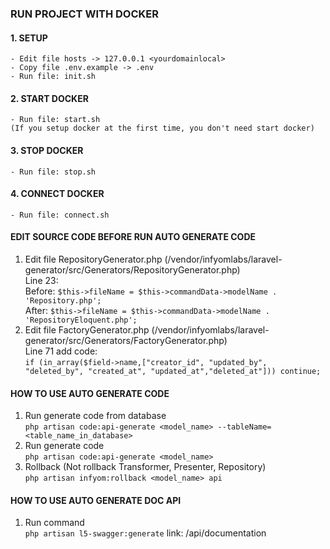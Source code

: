 ### RUN PROJECT WITH DOCKER

#### 1. SETUP
    - Edit file hosts -> 127.0.0.1 <yourdomainlocal>
    - Copy file .env.example -> .env
    - Run file: init.sh
#### 2. START DOCKER
    - Run file: start.sh
    (If you setup docker at the first time, you don't need start docker)
#### 3. STOP DOCKER
    - Run file: stop.sh

#### 4. CONNECT DOCKER
    - Run file: connect.sh

#### EDIT SOURCE CODE BEFORE RUN AUTO GENERATE CODE
1.  Edit file RepositoryGenerator.php (/vendor/infyomlabs/laravel-generator/src/Generators/RepositoryGenerator.php)\
    Line 23:\
    Before: `$this->fileName = $this->commandData->modelName . 'Repository.php';`\
    After: `$this->fileName = $this->commandData->modelName . 'RepositoryEloquent.php';`
2.  Edit file FactoryGenerator.php (/vendor/infyomlabs/laravel-generator/src/Generators/FactoryGenerator.php)\
    Line 71 add code:\
    `if (in_array($field->name,["creator_id", "updated_by", "deleted_by", "created_at", "updated_at","deleted_at"])) continue;`
#### HOW TO USE AUTO GENERATE CODE
1. Run generate code from database\
   `php artisan code:api-generate <model_name> --tableName=<table_name_in_database>`
2. Run generate code \
   `php artisan code:api-generate <model_name>`
3. Rollback (Not rollback Transformer, Presenter, Repository)\
   `php artisan infyom:rollback <model_name> api`

#### HOW TO USE AUTO GENERATE DOC API
1. Run command \
   `php artisan l5-swagger:generate`
   link: /api/documentation
